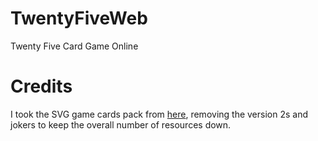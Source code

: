 # TwentyFiveWeb
Twenty Five Card Game Online

# Credits

I took the SVG game cards pack from [here](https://code.google.com/archive/p/vector-playing-cards/downloads), removing the version 2s and jokers to keep the overall number of resources down.
